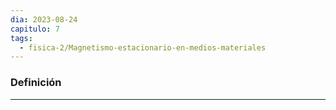 ```yaml
---
dia: 2023-08-24
capitulo: 7
tags:
  - fisica-2/Magnetismo-estacionario-en-medios-materiales
---
```

### Definición
---
